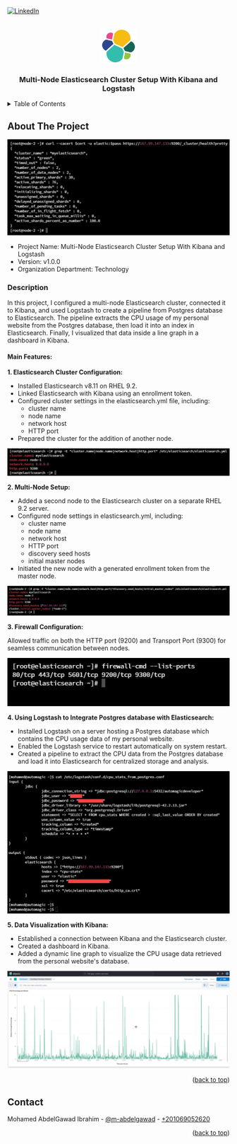 <a name="readme-top"></a>

[![LinkedIn][linkedin-shield]][linkedin-url]



<!-- PROJECT LOGO -->
<br />
<div align="center">
  <img src="readme_files/logo.png" alt="Logo" width="80" height="80">
  <h3 align="center">Multi-Node Elasticsearch Cluster Setup With Kibana and Logstash</h3>
</div>



<!-- TABLE OF CONTENTS -->
<details>
  <summary>Table of Contents</summary>
  <ol>
    <li>
      <a href="#about-the-project">About The Project</a>
      <ul>
        <li><a href="#description">Description</a></li>
      </ul>
    </li>
    <li><a href="#contact">Contact</a></li>
  </ol>
</details>



<!-- ABOUT THE PROJECT -->
## About The Project

<img src="readme_files/cluster-health.jpg" alt="Cover Image">

* Project Name: Multi-Node Elasticsearch Cluster Setup With Kibana and Logstash
* Version: v1.0.0
* Organization Department: Technology


### Description
In this project, I configured a multi-node Elasticsearch cluster, connected it to Kibana, 
and used Logstash to create a pipeline from Postgres database to Elasticsearch. 
The pipeline extracts the CPU usage of my personal website from the Postgres database,
then load it into an index in Elasticsearch. Finally, I visualized that data 
inside a line graph in a dashboard in Kibana.

#### Main Features:

**1. Elasticsearch Cluster Configuration:**

* Installed Elasticsearch v8.11 on RHEL 9.2.
* Linked Elasticsearch with Kibana using an enrollment token.
* Configured cluster settings in the elasticsearch.yml file, including: 
  * cluster name
  * node name
  * network host
  * HTTP port
* Prepared the cluster for the addition of another node.

<img src="readme_files/master-node-config.jpg">

**2. Multi-Node Setup:**

* Added a second node to the Elasticsearch cluster on a separate RHEL 9.2 server.
* Configured node settings in elasticsearch.yml, including: 
  * cluster name
  * node name
  * network host
  * HTTP port
  * discovery seed hosts
  * initial master nodes
* Initiated the new node with a generated enrollment token from the master node.

<img src="readme_files/data-node-config.jpg">

**3. Firewall Configuration:**

Allowed traffic on both the HTTP port (9200) and Transport Port (9300) for seamless communication between nodes.

<img src="readme_files/firewall.jpg">

**4. Using Logstash to Integrate Postgres database with Elasticsearch:**
* Installed Logstash on a server hosting a Postgres database which contains the
CPU usage data of my personal website.
* Enabled the Logstash service to restart automatically on system restart.
* Created a pipeline to extract the CPU data from the Postgres database and load
it into Elasticsearch for centralized storage and analysis.

<img src="readme_files/logstash-pipeline.jpg">

**5. Data Visualization with Kibana:**

* Established a connection between Kibana and the Elasticsearch cluster.
* Created a dashboard in Kibana.
* Added a dynamic line graph to visualize the CPU usage data retrieved 
from the personal website's database.

<img src="readme_files/kibana-graph.jpg">

<p align="right">(<a href="#readme-top">back to top</a>)</p>


<!-- CONTACT -->
## Contact

Mohamed AbdelGawad Ibrahim - [@m-abdelgawad](https://www.linkedin.com/in/m-abdelgawad/) - <a href="tel:+201069052620">+201069052620</a>

<p align="right">(<a href="#readme-top">back to top</a>)</p>


<!-- MARKDOWN LINKS & IMAGES -->
<!-- https://www.markdownguide.org/basic-syntax/#reference-style-links -->
[linkedin-shield]: https://img.shields.io/badge/-LinkedIn-black.svg?style=for-the-badge&logo=linkedin&colorB=555
[linkedin-url]: https://www.linkedin.com/in/m-abdelgawad/
